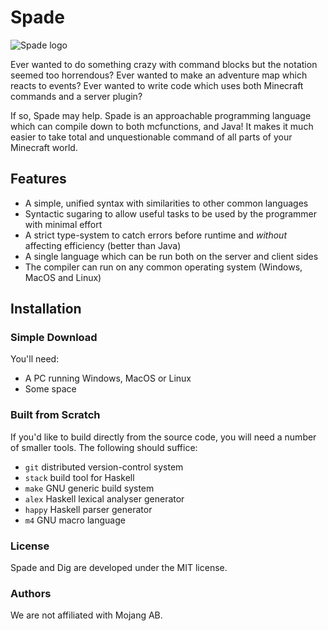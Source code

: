 # Spade

![Spade logo](https://raw.githubusercontent.com/jf908/Spade/master/doc/img/spade_logo.png)

Ever wanted to do something crazy with command blocks but the notation seemed too horrendous?
Ever wanted to make an adventure map which reacts to events?
Ever wanted to write code which uses both Minecraft commands and a server plugin?

If so, Spade may help.
Spade is an approachable programming language which can compile down to both mcfunctions, and Java!
It makes it much easier to take total and unquestionable command of all parts of your Minecraft world.

## Features

- A simple, unified syntax with similarities to other common languages
- Syntactic sugaring to allow useful tasks to be used by the programmer with minimal effort
- A strict type-system to catch errors before runtime and _without_ affecting efficiency (better than Java)
- A single language which can be run both on the server and client sides
- The compiler can run on any common operating system (Windows, MacOS and Linux)

## Installation

### Simple Download

You'll need:

- A PC running Windows, MacOS or Linux
- Some space

### Built from Scratch

If you'd like to build directly from the source code, you will need a number of smaller tools.
The following should suffice:

- `git` distributed version-control system
- `stack` build tool for Haskell
- `make` GNU generic build system
- `alex` Haskell lexical analyser generator
- `happy` Haskell parser generator
- `m4` GNU macro language

### License 

Spade and Dig are developed under the MIT license.

### Authors

We are not affiliated with Mojang AB.
